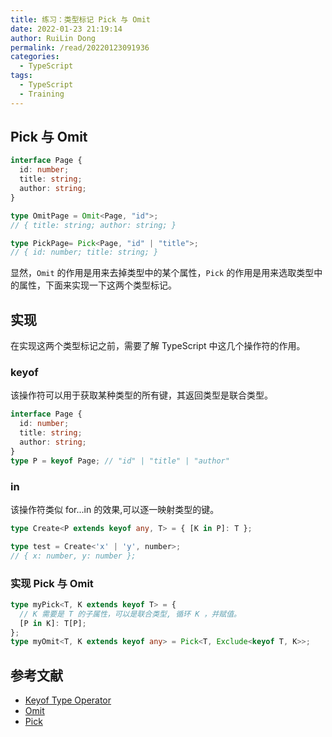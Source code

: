 ```yaml
---
title: 练习：类型标记 Pick 与 Omit
date: 2022-01-23 21:19:14
author: RuiLin Dong
permalink: /read/20220123091936
categories:
  - TypeScript
tags:
  - TypeScript
  - Training
---
```

## Pick 与 Omit

```typescript
interface Page {
  id: number;
  title: string;
  author: string;
}

type OmitPage = Omit<Page, "id">;
// { title: string; author: string; }

type PickPage= Pick<Page, "id" | "title">;
// { id: number; title: string; }
```
显然，`Omit` 的作用是用来去掉类型中的某个属性，`Pick` 的作用是用来选取类型中的属性，下面来实现一下这两个类型标记。
## 实现
在实现这两个类型标记之前，需要了解 TypeScript 中这几个操作符的作用。
### keyof
该操作符可以用于获取某种类型的所有键，其返回类型是联合类型。
```typescript
interface Page {
  id: number;
  title: string;
  author: string;
}
type P = keyof Page; // "id" | "title" | "author"
```
### in 
该操作符类似 for...in 的效果,可以逐一映射类型的键。
```typescript
type Create<P extends keyof any, T> = { [K in P]: T };

type test = Create<'x' | 'y', number>;
// { x: number, y: number };
```
### 实现 Pick 与 Omit 
```typescript
type myPick<T, K extends keyof T> = {
  // K 需要是 T 的子属性，可以是联合类型, 循环 K ，并赋值。
  [P in K]: T[P];
};
type myOmit<T, K extends keyof any> = Pick<T, Exclude<keyof T, K>>;
```

## 参考文献
- [Keyof Type Operator](https://www.typescriptlang.org/docs/handbook/2/keyof-types.html)
- [Omit](https://www.typescriptlang.org/docs/handbook/utility-types.html#omittype-keys)
- [Pick](https://www.typescriptlang.org/docs/handbook/utility-types.html#picktype-keys)